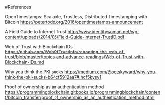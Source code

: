 #References

OpenTimestamps: Scalable, Trustless, Distributed Timestamping with Bitcoin 
https://petertodd.org/2016/opentimestamps-announcement
 
A Field Guide to Internet Trust 
http://www.identitywoman.net/wp-content/uploads/2014/05/Field-Guide-Internet-TrustID.pdf

Web of Trust with Blockchain IDs
https://github.com/WebOfTrustInfo/rebooting-the-web-of-trust/blob/master/topics-and-advance-readings/Web-of-Trust-with-Blockchain-IDs.md

Why you think the PKI sucks
https://medium.com/@octskyward/why-you-think-the-pki-sucks-b64cf5912aa7#.hcf5kysy1

Proof of ownership as an authentication method
https://programmingblockchain.gitbooks.io/programmingblockchain/content/bitcoin_transfer/proof_of_ownership_as_an_authentication_method.html

